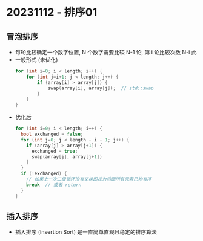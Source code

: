 # 20231112 - 排序01

## 冒泡排序
* 每轮比较确定一个数字位置, N 个数字需要比较 N-1 论, 第 i 论比较次数 N-i 此
* 一般形式 (未优化)
  ```cpp
  for (int i=0; i < length; i++) {
      for (int j=i+1; j < length; j++) {
          if (array[i] > array[j]) {
              swap(array[i], array[j]);  // std::swap
          }
      }
  }
  ```
* 优化后
  ```cpp
  for (int i=0; i < length; i++) {
    bool exchanged = false;
    for (int j=0; j < length - i - 1; j++) {
      if (array[j] > array[j+1]) {
        exchanged = true;
        swap(array[j], array[j+1])
      }
    }
    if (!exchanged) {
      // 如果上一次二级循环没有交换即视为后面所有元素已均有序
      break  // 或者 return
    }
  }
  ```

## 插入排序
* 插入排序 (Insertion Sort) 是一直简单直观且稳定的排序算法
